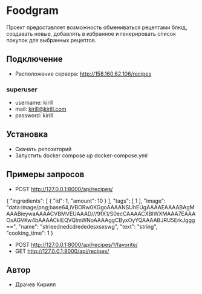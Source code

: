 # Foodgram
Проект предоставляет возможность обмениваться рецептами блюд, 
создавать новые, добавлять в избранное и 
генерировать список покупок для выбранных рецептов.

## Подключение
- Расположение сервера: http://158.160.62.106/recipes
### superuser
- username: kirill
- mail: kirill@kirill.com
- password: kirill

## Установка
- Скачать репозиторий
- Запустить docker compose up docker-compose.yml

## Примеры запросов

- POST http://127.0.0.1:8000/api/recipes/

{
  "ingredients": [
    {
      "id": 1,
      "amount": 10
    }
  ],
  "tags": [
    1
  ],
  "image": "data:image/png;base64,iVBORw0KGgoAAAANSUhEUgAAAAEAAAABAgMAAABieywaAAAACVBMVEUAAAD///9fX1/S0ecCAAAACXBIWXMAAA7EAAAOxAGVKw4bAAAACklEQVQImWNoAAAAggCByxOyYQAAAABJRU5ErkJggg==",
  "name": "strieednedcdrededesxsxswg",
  "text": "string",
  "cooking_time": 1
}

- POST http://127.0.0.1:8000/api/recipes/1/favorite/
- GET http://127.0.0.1:8000/api/recipes/

## Автор
- Драчев Кирилл